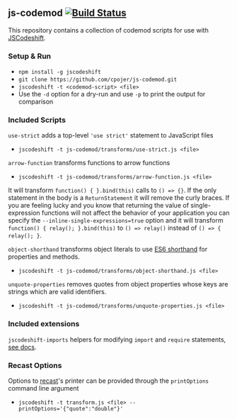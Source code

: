 ## js-codemod [![Build Status](https://travis-ci.org/cpojer/js-codemod.svg)](https://travis-ci.org/cpojer/js-codemod)

This repository contains a collection of codemod scripts for use with
[JSCodeshift](https://github.com/facebook/jscodeshift).

### Setup & Run

  * `npm install -g jscodeshift`
  * `git clone https://github.com/cpojer/js-codemod.git`
  * `jscodeshift -t <codemod-script> <file>`
  * Use the `-d` option for a dry-run and use `-p` to print the output
    for comparison

### Included Scripts

`use-strict` adds a top-level `'use strict'` statement to JavaScript files

  * `jscodeshift -t js-codemod/transforms/use-strict.js <file>`

`arrow-function` transforms functions to arrow functions

  * `jscodeshift -t js-codemod/transforms/arrow-function.js <file>`

It will transform `function() { }.bind(this)` calls to `() => {}`. If the only
statement in the body is a `ReturnStatement` it will remove the curly braces.
If you are feeling lucky and you know that returning the value of
single-expression functions will not affect the behavior of your application you
can specify the `--inline-single-expressions=true` option and it will transform
`function() { relay(); }.bind(this)` to `() => relay()` instead of
`() => { relay(); }`.

`object-shorthand` transforms object literals to use [ES6 shorthand](https://developer.mozilla.org/en-US/docs/Web/JavaScript/Reference/Operators/Object_initializer#New_notations_in_ECMAScript_2015)
for properties and methods.

  * `jscodeshift -t js-codemod/transforms/object-shorthand.js <file>`

`unquote-properties` removes quotes from object properties whose keys are
strings which are valid identifiers.

  * `jscodeshift -t js-codemod/transforms/unquote-properties.js <file>`

### Included extensions

`jscodeshift-imports` helpers for modifying `import` and `require` statements,
[see docs](extensions/imports/).

### Recast Options

Options to [recast](https://github.com/benjamn/recast)'s printer can be provided
through the `printOptions` command line argument

 * `jscodeshift -t transform.js <file> --printOptions='{"quote":"double"}'`
